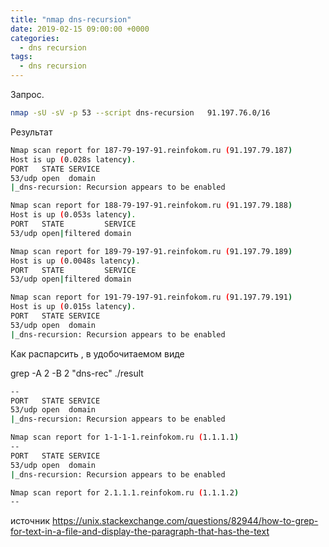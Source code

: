 ```yaml
---
title: "nmap dns-recursion"
date: 2019-02-15 09:00:00 +0000
categories:
  - dns recursion
tags:
  - dns recursion
---
```

Запрос.
```bash
nmap -sU -sV -p 53 --script dns-recursion   91.197.76.0/16
```
Результат
```bash
Nmap scan report for 187-79-197-91.reinfokom.ru (91.197.79.187)
Host is up (0.028s latency).
PORT   STATE SERVICE
53/udp open  domain
|_dns-recursion: Recursion appears to be enabled

Nmap scan report for 188-79-197-91.reinfokom.ru (91.197.79.188)
Host is up (0.053s latency).
PORT   STATE         SERVICE
53/udp open|filtered domain

Nmap scan report for 189-79-197-91.reinfokom.ru (91.197.79.189)
Host is up (0.0048s latency).
PORT   STATE         SERVICE
53/udp open|filtered domain

Nmap scan report for 191-79-197-91.reinfokom.ru (91.197.79.191)
Host is up (0.015s latency).
PORT   STATE SERVICE
53/udp open  domain
|_dns-recursion: Recursion appears to be enabled

```

Как распарсить , в удобочитаемом виде

grep -A 2 -B 2 "dns-rec" ./result 
```bash
--
PORT   STATE SERVICE
53/udp open  domain
|_dns-recursion: Recursion appears to be enabled

Nmap scan report for 1-1-1-1.reinfokom.ru (1.1.1.1)
--
PORT   STATE SERVICE
53/udp open  domain
|_dns-recursion: Recursion appears to be enabled

Nmap scan report for 2.1.1.1.reinfokom.ru (1.1.1.2)
--
```


источник https://unix.stackexchange.com/questions/82944/how-to-grep-for-text-in-a-file-and-display-the-paragraph-that-has-the-text




